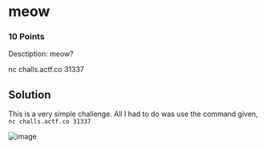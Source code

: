 # meow
### 10 Points
Desctiption: meow?

nc challs.actf.co 31337

## Solution
This is a very simple challenge. All I had to do was use the command given, ```nc challs.actf.co 31337```

![image](https://user-images.githubusercontent.com/28494055/235205467-c118c899-55a2-4a67-8afa-ad35b03f1816.png)

